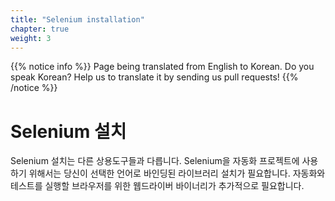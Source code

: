 ```yaml
---
title: "Selenium installation"
chapter: true
weight: 3
---
```


{{% notice info %}}
<i class="fas fa-language"></i> Page being translated from 
English to Korean. Do you speak Korean? Help us to translate
it by sending us pull requests!
{{% /notice %}}

# Selenium 설치
Selenium 설치는 다른 상용도구들과 다릅니다. Selenium을 자동화 프로젝트에 사용하기 위해서는 당신이 선택한 언어로 바인딩된 라이브러리 설치가 필요합니다. 자동화와 테스트를 실행할 브라우저를 위한 웹드라이버 바이너리가 추가적으로 필요합니다.
